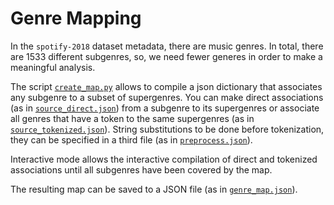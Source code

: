 # Genre Mapping
In the `spotify-2018` dataset metadata, there are music genres.
In total, there are 1533 different subgenres, so,
we need fewer generes in order to make a meaningful analysis.

The script [`create_map.py`](create_map.py) allows to compile a json dictionary
that associates any subgenre to a subset of supergenres. You can make direct
associations (as in [`source_direct.json`](source_direct.json))
from a subgenre to its supergenres or associate all genres that have a token
to the same supergenres (as in [`source_tokenized.json`](source_tokenized.json)).
String substitutions to be done before tokenization,  they can be
specified in a third file (as in [`preprocess.json`](preprocess.json)).

Interactive mode allows the interactive compilation of direct and tokenized
associations until all subgenres have been covered by the map.

The resulting map can be saved to a JSON file
(as in [`genre_map.json`](../featgraph/genre_map.json)).
